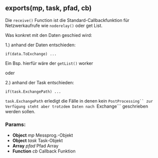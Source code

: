 

<!-- Start ./lib/receive.js -->

## exports(mp, task, pfad, cb)

Die ```receive()``` Function ist die
Standard-Callbackfunktion für Netzwerkaufrufe
wie  ```noderelay()``` oder get List.

Was konkret mit den Daten geschied wird:

1.) anhand der Daten entschieden:
```
if(data.ToExchange) ...
```
Ein Bsp. hierfür wäre der  ```getList()``` worker

oder

2.) anhand der Task entschieden:
```
if(task.ExchangePath) ...
```

```task.ExchangePath``` erledigt die  Fälle
in denen kein  ```PostProcessing`` zur Verfügung steht
aber trotzdem Daten nach ```Exchange```
geschrieben werden sollen.

### Params: 

* **Object** *mp* Messprog.-Objekt
* **Object** *task* Task-Objekt
* **Array** *pfad* Pfad Array
* **Function** *cb* Callback Funktion

<!-- End ./lib/receive.js -->

